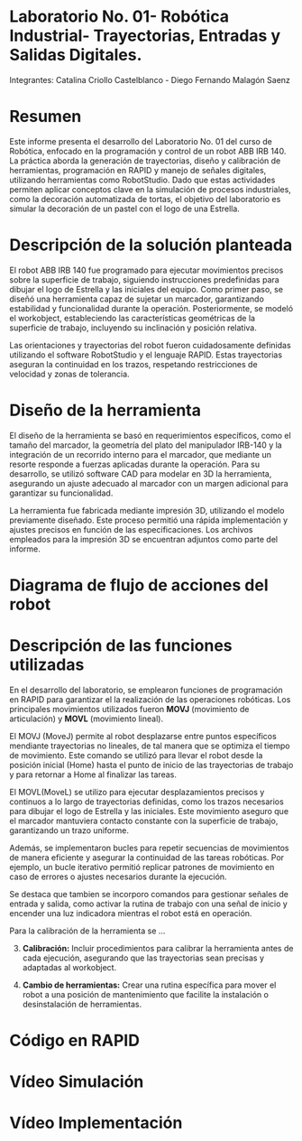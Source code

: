# Laboratorio No. 01- Robótica Industrial- Trayectorias, Entradas y Salidas Digitales.

Integrantes: Catalina Criollo Castelblanco - Diego Fernando Malagón Saenz

# Resumen

Este informe presenta el desarrollo del Laboratorio No. 01 del curso de Robótica, enfocado en la programación y control de un robot ABB IRB 140. La práctica aborda la generación de trayectorias, diseño y calibración de herramientas, programación en RAPID y manejo de señales digitales, utilizando herramientas como RobotStudio. Dado que estas actividades permiten aplicar conceptos clave en la simulación de procesos industriales, como la decoración automatizada de tortas, el objetivo del laboratorio es simular la decoración de un pastel con el logo de una Estrella.

# Descripción de la solución planteada

El robot ABB IRB 140 fue programado para ejecutar movimientos precisos sobre la superficie de trabajo, siguiendo instrucciones predefinidas para dibujar el logo de Estrella y las iniciales del equipo. Como primer paso, se diseñó una herramienta capaz de sujetar un marcador, garantizando estabilidad y funcionalidad durante la operación. Posteriormente, se modeló el workobject, estableciendo las características geométricas de la superficie de trabajo, incluyendo su inclinación y posición relativa.

Las orientaciones y trayectorias del robot fueron cuidadosamente definidas utilizando el software RobotStudio y el lenguaje RAPID. Estas trayectorias aseguran la continuidad en los trazos, respetando restricciones de velocidad y zonas de tolerancia. 

# Diseño de la herramienta

El diseño de la herramienta se basó en requerimientos específicos, como el tamaño del marcador, la geometría del plato del manipulador IRB-140 y la integración de un recorrido interno para el marcador, que mediante un resorte responde a fuerzas aplicadas durante la operación. Para su desarrollo, se utilizó software CAD para modelar en 3D la herramienta, asegurando un ajuste adecuado al marcador con un margen adicional para garantizar su funcionalidad.

La herramienta fue fabricada mediante impresión 3D, utilizando el modelo previamente diseñado. Este proceso permitió una rápida implementación y ajustes precisos en función de las especificaciones. Los archivos empleados para la impresión 3D se encuentran adjuntos como parte del informe.



# Diagrama de flujo de acciones del robot




# Descripción de las funciones utilizadas

En el desarrollo del laboratorio, se emplearon funciones de programación en RAPID para garantizar el la realización de las operaciones robóticas. Los principales movimientos utilizados fueron **MOVJ** (movimiento de articulación) y **MOVL** (movimiento lineal). 

El MOVJ (MoveJ) permite al robot desplazarse entre puntos específicos mendiante trayectorias no lineales, de tal manera que se optimiza el tiempo de movimiento. Este comando se utilizó para llevar el robot desde la posición inicial (Home) hasta el punto de inicio de las trayectorias de trabajo y para retornar a Home al finalizar las tareas.

El MOVL(MoveL) se utilizo para ejecutar desplazamientos precisos y continuos a lo largo de trayectorias definidas, como los trazos necesarios para dibujar el logo de Estrella y las iniciales. Este movimiento aseguro que el marcador mantuviera contacto constante con la superficie de trabajo, garantizando un trazo uniforme.

Además, se implementaron bucles para repetir secuencias de movimientos de manera eficiente y asegurar la continuidad de las tareas robóticas. Por ejemplo, un bucle iterativo permitió replicar patrones de movimiento en caso de errores o ajustes necesarios durante la ejecución.

Se destaca que tambien se incorporo comandos para gestionar señales de entrada y salida, como activar la rutina de trabajo con una señal de inicio y encender una luz indicadora mientras el robot está en operación.

Para la calibración de la herramienta se ...

3. **Calibración:** Incluir procedimientos para calibrar la herramienta antes de cada ejecución, asegurando que las trayectorias sean precisas y adaptadas al workobject.

4. **Cambio de herramientas:** Crear una rutina específica para mover el robot a una posición de mantenimiento que facilite la instalación o desinstalación de herramientas.



# Código en RAPID

# Vídeo Simulación

# Vídeo Implementación
